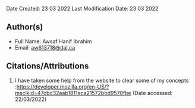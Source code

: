 <!--- The following README.md sample file was adapted from https://gist.github.com/PurpleBooth/109311bb0361f32d87a2#file-readme-template-md by Raghav Sampangi for academic use --->  



Date Created: 23 03 2022
Last Modification Date: 23 03 2022

## Author(s)

- Full Name: Awsaf Hanif Ibrahim
- Email: aw613718@dal.ca

## Citations/Attributions


1. I have taken some help from the website to clear some of my concepts :https://developer.mozilla.org/en-US/?msclkid=47cbd32aab1811eca21572bbd9570fbe (Date accessed: 22/03/2022)
